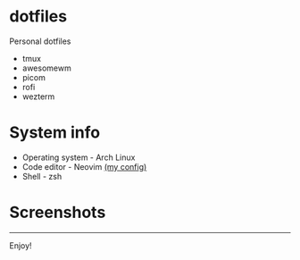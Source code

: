 # dotfiles
Personal dotfiles 
* tmux
* awesomewm
* picom
* rofi
* wezterm
# System info
* Operating system - Arch Linux
* Code editor - Neovim [(my config)](https://github.com/assense/nvim-config)
* Shell - zsh
# Screenshots
---
Enjoy!
